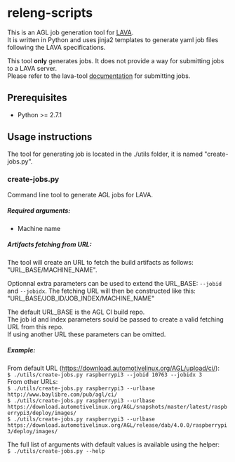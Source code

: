 # releng-scripts
This is an AGL job generation tool for [LAVA](https://staging.validation.linaro.org/static/docs/v2/).\
It is written in Python and uses jinja2 templates to generate yaml job files
following the LAVA specifications.

This tool **only** generates jobs. It does not provide a way for submitting jobs to a LAVA server.\
Please refer to the lava-tool [documentation](https://validation.linaro.org/static/docs/v2/lava-tool.html)
for submitting jobs.

## Prerequisites
- Python >= 2.7.1

## Usage instructions
The tool for generating job is located in the ./utils folder, it is named "create-jobs.py".

### create-jobs.py

Command line tool to generate AGL jobs for LAVA.

##### Required arguments:
- Machine name

##### Artifacts fetching from URL:
The tool will create an URL to fetch the build artifacts as follows: "URL_BASE/MACHINE_NAME".

Optionnal extra parameters can be used to extend the URL_BASE: `--jobid` and `--jobidx`.
The fetching URL will then be constructed like this: "URL_BASE/JOB_ID/JOB_INDEX/MACHINE_NAME"


The default URL_BASE is the AGL CI build repo.\
The job id and index parameters sould be passed to create a valid fetching URL from this repo.\
If using another URL these parameters can be omitted.

##### Example:
From default URL (https://download.automotivelinux.org/AGL/upload/ci/):\
`$ ./utils/create-jobs.py raspberrypi3 --jobid 10763 --jobidx 3`\
From other URLs:\
`$ ./utils/create-jobs.py raspberrypi3 --urlbase http://www.baylibre.com/pub/agl/ci/`\
`$ ./utils/create-jobs.py raspberrypi3 --urlbase https://download.automotivelinux.org/AGL/snapshots/master/latest/raspberrypi3/deploy/images/`\
`$ ./utils/create-jobs.py raspberrypi3 --urlbase https://download.automotivelinux.org/AGL/release/dab/4.0.0/raspberrypi3/deploy/images/`

The full list of arguments with default values is available using the helper:\
`$ ./utils/create-jobs.py --help`
